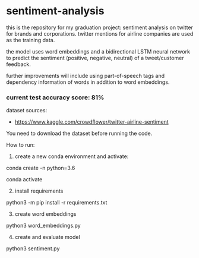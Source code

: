 # sentiment-analysis


this is the repository for my graduation project: 
sentiment analysis on twitter for brands and corporations. twitter mentions for airline companies are used as the training data.

the model uses word embeddings and a bidirectional LSTM neural network to predict the sentiment (positive, negative, neutral) of a tweet/customer feedback.

further improvements will include using part-of-speech tags and dependency information of words in addition to word embeddings.

### current test accuracy score: 81%

dataset sources:

- https://www.kaggle.com/crowdflower/twitter-airline-sentiment


You need to download the dataset before running the code. 

How to run:

1. create a new conda environment and activate:

 conda create -n <env-name> python=3.6
   
 conda activate <env-name>
   
 2. install requirements

 python3 -m pip install -r requirements.txt
   
 3. create word embeddings

 python3 word_embeddings.py
   
 4. create and evaluate model

 python3 sentiment.py
  
